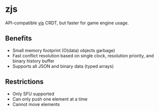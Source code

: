 # zjs

API-compatible [yjs](https://github.com/yjs/yjs) CRDT, but faster for game engine usage.

## Benefits

- Small memory footprint (O(data) objects garbage)
- Fast conflict resolution based on single clock, resolution priority, and binary history buffer
- Supports all JSON and binary data (typed arrays)

## Restrictions

- Only SFU supported
- Can only push one element at a time
- Cannot move elements

